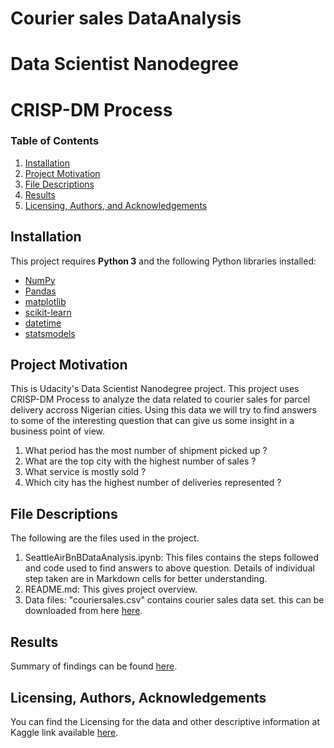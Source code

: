 # Courier sales DataAnalysis
# Data Scientist Nanodegree
# CRISP-DM Process


### Table of Contents

1. [Installation](#installation)
2. [Project Motivation](#motivation)
3. [File Descriptions](#files)
4. [Results](#results)
5. [Licensing, Authors, and Acknowledgements](#licensing)

## Installation <a name="installation"></a>

This project requires **Python 3** and the following Python libraries installed:

- [NumPy](http://www.numpy.org/)
- [Pandas](http://pandas.pydata.org/)
- [matplotlib](http://matplotlib.org/)
- [scikit-learn](http://scikit-learn.org/stable/)
- [datetime](https://pypi.org/project/DateTime/)
- [statsmodels](https://www.statsmodels.org/stable/index.html)

## Project Motivation<a name="motivation"></a>

This is Udacity's Data Scientist Nanodegree project. This project uses CRISP-DM Process to analyze the data related to courier sales for parcel delivery accross Nigerian cities. Using this data we will try to find answers to some of the interesting question that can give us some insight in a business point of view.

1. What period has the most number of shipment picked up ?
2. What are the top city with the highest number of sales ?
3. What service is mostly sold ?
3. Which city has the highest number of deliveries represented ?


## File Descriptions <a name="files"></a>

The following are the files used in the project. 
1. SeattleAirBnBDataAnalysis.ipynb: This files contains the steps followed and code used to find answers to above question. Details of individual step taken are in Markdown cells for better understanding.
2. README.md: This gives project overview. 
3. Data files: 
	"couriersales.csv" contains courier sales data set. this can be downloaded from here [here](https://www.kaggle.com/ibrodex/courier-sales).


## Results<a name="results"></a>


Summary of findings can be found [here](https://medium.com/@ibrodex/an-insight-into-courier-sales-data-using-crisp-dm-9a5290fd803).

## Licensing, Authors, Acknowledgements<a name="licensing"></a>

You can find the Licensing for the data and other descriptive information at Kaggle link available [here](https://www.kaggle.com/). 